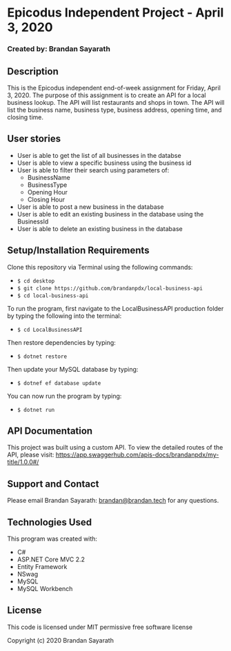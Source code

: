# Epicodus Independent Project - April 3, 2020

### Created by: Brandan Sayarath

## Description

This is the Epicodus independent end-of-week assignment for Friday, April 3, 2020.  The purpose of this assignment is to create an API for a local business lookup. The API will list restaurants and shops in town.  The API will list the business name, business type, business address, opening time, and closing time. 

## User stories
* User is able to get the list of all businesses in the databse
* User is able to view a specific business using the business id
* User is able to filter their search using parameters of:
  * BusinessName
  * BusinessType
  * Opening Hour
  * Closing Hour
* User is able to post a new business in the database
* User is able to edit an existing business in the database using the BusinessId 
* User is able to delete an existing business in the database


## Setup/Installation Requirements

Clone this repository via Terminal using the following commands:
* ```$ cd desktop```
* ```$ git clone https://github.com/brandanpdx/local-business-api```
* ```$ cd local-business-api```

To run the program, first navigate to the LocalBusinessAPI production folder by typing the following into the terminal: 

* ```$ cd LocalBusinessAPI```

Then restore dependencies by typing:
* ```$ dotnet restore```

Then update your MySQL database by typing: 
* ```$ dotnef ef database update```

You can now run the program by typing:
* ```$ dotnet run```

## API Documentation

This project was built using a custom API.  To view the detailed routes of the API, please visit: https://app.swaggerhub.com/apis-docs/brandanpdx/my-title/1.0.0#/


## Support and Contact

Please email Brandan Sayarath: brandan@brandan.tech for any questions.

## Technologies Used

This program was created with:

* C#
* ASP.NET Core MVC 2.2
* Entity Framework
* NSwag  
* MySQL
* MySQL Workbench 

## License

This code is licensed under MIT permissive free software license

Copyright (c) 2020 Brandan Sayarath

